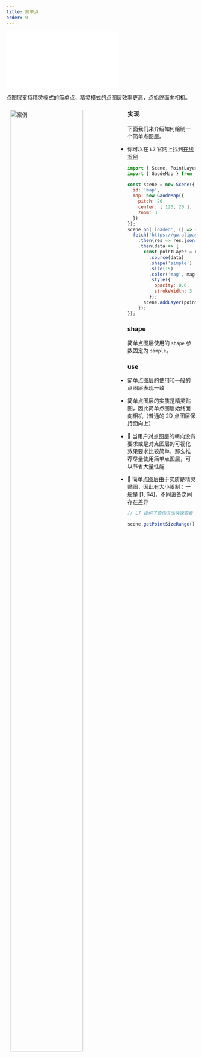```yaml
---
title: 简单点
order: 9
---
```

<embed src="@/docs/common/style.md"></embed>

点图层支持精灵模式的简单点，精灵模式的点图层效率更高，点始终面向相机。

<div>
  <div style="width:60%;float:left; margin: 10px;">
    <img  width="80%" alt="案例" src='https://gw.alipayobjects.com/mdn/rms_816329/afts/img/A*dVFmQIKh5TUAAAAAAAAAAAAAARQnAQ'>
  </div>
</div>

### 实现

下面我们来介绍如何绘制一个简单点图层。

- 你可以在 `L7` 官网上找到[在线案例](/examples/point/simple#simple)

```javascript
import { Scene, PointLayer } from '@antv/l7';
import { GaodeMap } from '@antv/l7-maps';

const scene = new Scene({
  id: 'map',
  map: new GaodeMap({
    pitch: 20,
    center: [ 120, 20 ],
    zoom: 3
  })
});
scene.on('loaded', () => {
  fetch('https://gw.alipayobjects.com/os/basement_prod/d3564b06-670f-46ea-8edb-842f7010a7c6.json')
    .then(res => res.json())
    .then(data => {
      const pointLayer = new PointLayer({})
        .source(data)
        .shape('simple')
        .size(15)
        .color('mag', mag =>  mag > 4.5 ? '#5B8FF9' : '#5CCEA1';)
        .style({
          opacity: 0.6,
          strokeWidth: 3
        });
      scene.addLayer(pointLayer);
    });
});
```

### shape

简单点图层使用的 `shape` 参数固定为 `simple`。

### use

- 简单点图层的使用和一般的点图层表现一致

- 简单点图层的实质是精灵贴图，因此简单点图层始终面向相机（普通的 2D 点图层保持面向上）

- 🌟 当用户对点图层的朝向没有要求或是对点图层的可视化效果要求比较简单，那么推荐尽量使用简单点图层，可以节省大量性能

- 🌟 简单点图层由于实质是精灵贴图，因此有大小限制：一般是 [1, 64]，不同设备之间存在差异

```javascript
// L7 提供了查询方法快速查看

scene.getPointSizeRange(); // Float32Array - [min, max]
```
